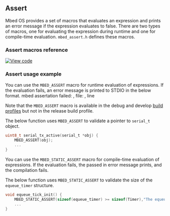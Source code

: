 ## Assert

Mbed OS provides a set of macros that evaluates an expression and prints an error message if the expression evaluates to false. There are two types of macros, one for evaluating the expression during runtime and one for compile-time evaluation. `mbed_assert.h` defines these macros.

### Assert macros reference

[![View code](https://www.mbed.com/embed/?type=library)](https://os.mbed.com/docs/v5.6/mbed-os-api-doxy/group__platform__Assert.html)

### Assert usage example

You can use the `MBED_ASSERT` macro for runtime evaluation of expressions. If the evaluation fails, an error message is printed to STDIO in the below format. 
mbed assertation failed: <EVALUATED EXPRESSION>, file: <FILE NAME>, line <LINE NUMBER IN FILE>

Note that the `MBED_ASSERT` macro is available in the debug and develop [build profiles](https://os.mbed.com/docs/v5.6/tools/build-profiles.html) but not in the release build profile. 

The below function uses `MBED_ASSERT` to validate a pointer to `serial_t` object.

```C
uint8_t serial_tx_active(serial_t *obj) {
    MBED_ASSERT(obj);
    ...
}
```

You can use the `MBED_STATIC_ASSERT` macro for compile-time evaluation of expressions. If the evaluation fails, the passed in error message prints, and the compilation fails.

The below function uses `MBED_STATIC_ASSERT` to validate the size of the `equeue_timer` structure.

```C
void equeue_tick_init() {
    MBED_STATIC_ASSERT(sizeof(equeue_timer) >= sizeof(Timer),"The equeue_timer buffer must fit the class Timer");
    ...
}
```

